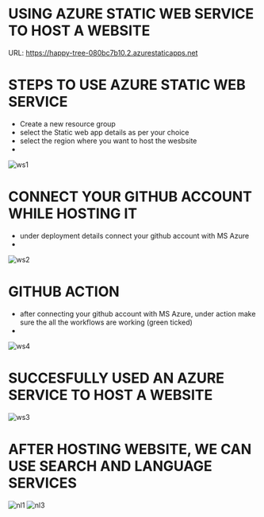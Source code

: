 # USING AZURE STATIC WEB SERVICE TO HOST A WEBSITE 
URL: https://happy-tree-080bc7b10.2.azurestaticapps.net

# STEPS TO USE AZURE STATIC WEB SERVICE 
- Create a new resource group 
- select the Static web app details as per your choice 
- select the region where you want to host the wesbsite 
- 
![ws1](https://user-images.githubusercontent.com/91873482/201531738-e6211fbb-bf80-4204-80f9-376805d29018.png)

# CONNECT YOUR GITHUB ACCOUNT WHILE HOSTING IT 
- under deployment details connect your github account with MS Azure
- 
![ws2](https://user-images.githubusercontent.com/91873482/201531829-cf8401bc-6f1c-48e5-a6cf-f80c6f434146.png)

# GITHUB ACTION
- after connecting  your github account with MS Azure, under action make sure the all the workflows are working (green ticked)
- 
![ws4](https://user-images.githubusercontent.com/91873482/201531879-fcf84c1a-7451-40dc-a6ac-0cbc06f00917.png)

# SUCCESFULLY USED AN AZURE SERVICE TO HOST A WEBSITE

![ws3](https://user-images.githubusercontent.com/91873482/201531848-4c53d5da-eaec-45d0-b216-4e7525a56723.png)

# AFTER HOSTING WEBSITE, WE CAN USE SEARCH AND LANGUAGE SERVICES

![nl1](https://user-images.githubusercontent.com/91873482/201532452-22902d3c-3fb5-4f31-9c53-c0ad092c9474.png)
![nl3](https://user-images.githubusercontent.com/91873482/201532455-83e56288-89c2-45e2-a09c-4d083e09cab1.png)
